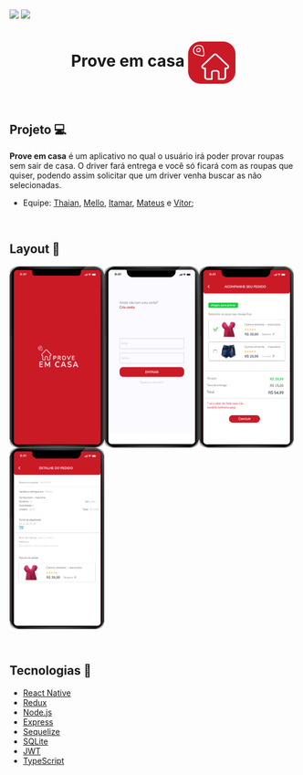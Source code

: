 <img src="https://img.shields.io/github/license/prove-em-casa/megahack5-mobile" align="center"/>
<img src="https://img.shields.io/static/v1?label=Status&message=Em_desenvolvimento&color=CA1A26" align="center"/>

<h1 align="center"> Prove em casa <img src="https://github.com/prove-em-casa/megahack5-mobile/blob/main/icon-2.png" align="center" ></h1>


&nbsp;

## Projeto :computer: 
<p><strong>Prove em casa</strong> é um aplicativo no qual o usuário irá poder provar roupas sem sair de casa. O driver fará entrega e você só ficará com as roupas que quiser, podendo assim solicitar que um driver venha buscar as não selecionadas.</p>

 * Equipe: [Thaian](https://github.com/thcarvalho), [Mello](https://github.com/MelloTonio), [Itamar](https://github.com/ItamarJoire), [Mateus](http://linkedin.com/in/mateus-mezzomo-591466b1) e [Vítor](https://github.com/vitorbertolucci);
 

&nbsp;
  
## Layout :bookmark:
  <img src="https://github.com/prove-em-casa/megahack5-mobile/blob/main/splash.png" align="left" width="166" height="318">
  <img src="https://github.com/prove-em-casa/megahack5-mobile/blob/main/Login.png" align="left" width="166" height="318">
  <img src="https://github.com/prove-em-casa/megahack5-mobile/blob/main/Tela%20de%20escolha.png" align="left" width="166" height="318">
  <img src="https://github.com/prove-em-casa/megahack5-mobile/blob/main/detalhe.png" align="center" width="166" height="318">

   
  
  
  &nbsp;
  
  ## Tecnologias	:toolbox:
  
* [React Native](https://pt-br.reactjs.org/)
* [Redux](https://redux.js.org/)
* [Node.js](https://nodejs.org/en/)
* [Express](https://expressjs.com/pt-br/)
* [Sequelize](https://sequelize.org/)
* [SQLite](https://www.sqlite.org/index.html)
* [JWT](https://jwt.io/)
* [TypeScript](https://www.typescriptlang.org/)



  
  
  

  
  
    

 
